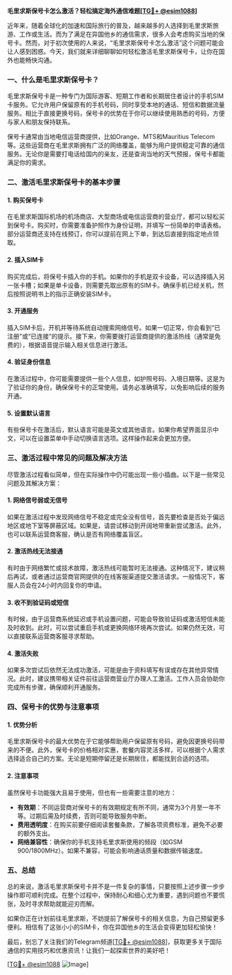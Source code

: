 **毛里求斯保号卡怎么激活？轻松搞定海外通信难题[[TG💪+ @esim1088](https://t.me/s/esim1088)]**

近年来，随着全球化的加速和国际旅行的普及，越来越多的人选择到毛里求斯旅游、工作或生活。而为了满足在异国他乡的通信需求，很多人会考虑购买当地的保号卡。然而，对于初次使用的人来说，“毛里求斯保号卡怎么激活”这个问题可能会让人感到困惑。今天，我们就来详细聊聊如何轻松激活毛里求斯保号卡，让你在国外也能畅快沟通。

### 一、什么是毛里求斯保号卡？

毛里求斯保号卡是一种专门为国际游客、短期工作者和长期居住者设计的手机SIM卡服务。它允许用户保留原有的手机号码，同时享受本地的通话、短信和数据流量服务。相比于直接更换号码，保号卡的优势在于你可以继续使用熟悉的号码，方便与家人和朋友保持联系。

保号卡通常由当地电信运营商提供，比如Orange、MTS和Mauritius Telecom等。这些运营商在毛里求斯拥有广泛的网络覆盖，能够为用户提供稳定可靠的通信服务。无论你是需要打电话给国内的亲友，还是查询当地的天气预报，保号卡都能满足你的需求。

### 二、激活毛里求斯保号卡的基本步骤

#### 1. 购买保号卡
在毛里求斯国际机场的机场商店、大型商场或电信运营商的营业厅，都可以轻松买到保号卡。购买时，你需要准备护照作为身份证明，并填写一份简单的申请表格。部分运营商还支持在线预订，你可以提前在网上下单，到达后直接到指定地点领取。

#### 2. 插入SIM卡
购买完成后，将保号卡插入你的手机。如果你的手机是双卡设备，可以选择插入另一张卡槽；如果是单卡设备，则需要先取出原有的SIM卡。确保手机已经关机，然后按照说明书上的指示正确安装SIM卡。

#### 3. 开通服务
插入SIM卡后，开机并等待系统自动搜索网络信号。如果一切正常，你会看到“已注册”或“已连接”的提示。接下来，你需要拨打运营商提供的激活热线（通常是免费的），根据语音提示输入相关信息进行激活。

#### 4. 验证身份信息
在激活过程中，你可能需要提供一些个人信息，如护照号码、入境日期等。这是为了验证你的身份，确保保号卡的正常使用。请务必准确填写，以免影响后续的服务开通。

#### 5. 设置默认语言
有些保号卡在激活后，默认语言可能是英文或其他语言。如果你希望界面显示中文，可以在设置菜单中手动切换语言选项。这样操作起来会更加方便。

### 三、激活过程中常见的问题及解决方法

尽管激活过程看似简单，但在实际操作中仍可能出现一些小插曲。以下是一些常见问题及其解决方案：

#### 1. 网络信号弱或无信号
如果在激活过程中发现网络信号不稳定或完全没有信号，首先要检查是否处于偏远地区或地下室等屏蔽区域。如果是，请尝试移动到开阔地带重新尝试激活。此外，也可以联系运营商客服，确认是否有网络覆盖盲区。

#### 2. 激活热线无法接通
有时由于网络繁忙或技术故障，激活热线可能暂时无法接通。这种情况下，建议稍后再试，或者通过运营商官网提供的在线客服渠道提交激活请求。一般情况下，客服人员会在24小时内回复你的申请。

#### 3. 收不到验证码或短信
有时候，由于运营商系统延迟或手机设置问题，可能会导致验证码或激活短信未能及时收到。此时，可以尝试重启手机或更换网络环境再次尝试。如果仍然无效，可以直接联系运营商客服寻求帮助。

#### 4. 激活失败
如果多次尝试后依然无法成功激活，可能是由于资料填写有误或存在其他异常情况。此时，建议携带相关证件前往运营商营业厅办理人工激活。工作人员会协助你完成所有步骤，确保顺利开通服务。

### 四、保号卡的优势与注意事项

#### 1. 优势分析
毛里求斯保号卡的最大优势在于它能够帮助用户保留原有号码，避免因更换号码带来的不便。此外，保号卡的价格相对实惠，套餐内容灵活多样，可以根据个人需求选择适合自己的方案。无论是短期停留还是长期居住，都能找到合适的选项。

#### 2. 注意事项
虽然保号卡功能强大且易于使用，但也有一些需要注意的地方：
- **有效期**：不同运营商对保号卡的有效期规定有所不同，通常为3个月至一年不等。过期后需及时续费，否则可能导致服务中断。
- **费用透明度**：在购买前要仔细阅读套餐条款，了解各项资费标准，避免不必要的额外支出。
- **网络兼容性**：确保你的手机支持毛里求斯使用的频段（如GSM 900/1800MHz）。如果不兼容，可能会影响通话质量和数据传输速度。

### 五、总结

总的来说，激活毛里求斯保号卡并不是一件复杂的事情，只要按照上述步骤一步步操作即可顺利完成。在整个过程中，保持耐心和细心尤为重要，遇到问题也不要慌张，及时寻求帮助就能迎刃而解。

如果你正在计划前往毛里求斯，不妨提前了解保号卡的相关信息，为自己预留更多便利。相信有了这张小小的SIM卡，你在异国他乡的生活会变得更加轻松愉快！

最后，别忘了关注我们的Telegram频道[[TG💪+ @esim1088](https://t.me/s/esim1088)]，获取更多关于国际通信的实用技巧和优惠资讯！让我们一起探索世界的美好吧！

[[TG💪+ @esim1088](https://t.me/s/esim1088) ![Image](https://i.postimg.cc/4NQfJmqS/Snipaste-2025-05-13-00-14-12.png)]